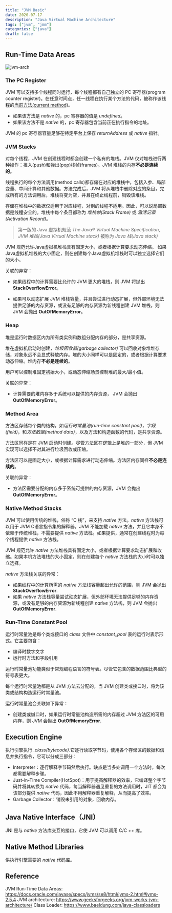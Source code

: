 ```yaml
---
title: "JVM Basic"
date: 2020-07-17
description: "Java Virtual Machine Architecture"
tags: ["jvm", "jmm"]
categories: ["java"]
draft: false
---
```


## Run-Time Data Areas

![jvm-arch](/img/jvm-arch.png)

### The PC Register

JVM 可以支持多个线程同时运行，每个线程都有自己独立的 PC 寄存器(program counter register)。在任意时间点，任一线程在执行某个方法的代码，被称作该线程的[当前方法(current method)][currm]。

+ 如果该方法是 *native* 的，pc 寄存器的值是 *undefined*。
+ 如果该方法不是 *native* 的，pc 寄存器包含当前正在执行指令的地址。

JVM 的 pc 寄存器容量足够在特定平台上保存 *returnAddress* 或 *native* 指针。

### JVM Stacks

对每个线程，JVM 在创建线程时都会创建一个私有的堆栈。JVM 仅对堆栈进行两种操作：推入(push)和弹出(pop)栈帧(frames)。JVM 堆栈的内存**不必是连续的**。

线程执行的每个方法调用(method calls)都存储在对应的堆栈中，包括入参、局部变量、中间计算和其他数据。方法完成后，JVM 将从堆栈中删除对应的条目，完成所有的方法调用后，堆栈将变为空，并且在终止线程前，销毁该堆栈。

存储在堆栈中的数据仅适用于对应线程，对别的线程不适用。因此，可以说局部数据是线程安全的。堆栈中每个条目都称为 *堆栈帧(Stack Frame)* 或 *激活记录(Activation Record)*。

> 第一版的 Java 虚拟机规范 *The Java® Virtual Machine Specification*, *JVM 堆栈(Java Virtual Machine stack)* 被称为 *Java 栈(Java stack)*

JVM 规范允许Java虚拟机堆栈具有固定大小，或者根据计算要求动态伸缩。 如果Java虚拟机堆栈的大小固定，则在创建每个Java虚拟机堆栈时可以独立选择它们的大小。

关联的异常：

+ 如果线程中的计算需要比允许的 JVM 更大的堆栈，则 JVM 将抛出 **StackOverflowError**。

+ 如果可以动态扩展 JVM 堆栈容量，并且尝试进行动态扩展，但外部环境无法提供足够的内存资源，或没有足够的内存资源为新线程创建 JVM 堆栈，则 JVM 会抛出 **OutOfMemoryError**。

### Heap

堆是运行时数据区内为所有类实例和数组分配内存的部分，是共享资源。

堆在虚拟机启动时创建，*垃圾回收器(garbage collector)* 可以回收对象堆堆存储，对象永远不会显式释放内存。堆的大小同样可以是固定的，或者根据计算要求动态伸缩。堆内存**不必是连续的**。

用户可以控制堆固定初始大小，或动态伸缩场景控制堆的最大/最小值。

关联的异常：

+ 计算需要的堆内存多于系统可以提供的内存资源， JVM 会抛出 **OutOfMemoryError**。

### Method Area

方法区存储每个类的结构，如*运行时常量池(run-time constant pool)*，*字段(field)*，和*方法数据(method data)*，以及方法和构造函数的代码，是共享资源。

方法区同样是在 JVM 启动时创建。尽管方法区在逻辑上是堆的一部分，但 JVM 实现可以选择不对其进行垃圾回收或压缩。

方法区可以是固定大小，或根据计算需求进行动态伸缩。方法区内存同样**不必是连续的**。

关联的异常：

+ 方法区需要分配的内存多于系统可提供的内存资源，JVM 会抛出 **OutOfMemoryError**。

### Native Method Stacks

JVM 可以使用传统的堆栈，俗称 “C 栈”，来支持 *native* 方法。*native* 方法栈可以用于 JVM C语言指令集的解释器。JVM 不能加载 *native* 方法，并且它本身不依赖于传统堆栈，不需要提供 *native* 方法栈。如果提供，通常在创建线程时为每个线程提供 *native* 方法栈。

JVM 规范允许 *native* 方法堆栈具有固定大小，或者根据计算要求动态扩展和收缩。如果本机方法堆栈的大小固定，则在创建每个 *native* 方法栈的大小时可以独立选择。

*native* 方法栈关联的异常：

+ 如果线程中的计算所需的 *native* 方法栈容量超出允许的范围，则 JVM 会抛出 **StackOverflowError**.
+ 如果 *native* 方法栈容量尝试动态扩展，但外部环境无法提供足够的内存资源，或没有足够的内存资源为新线程创建 *native* 方法栈，则 JVM 会抛出 **OutOfMemoryError**.

### Run-Time Constant Pool

运行时常量池是每个类或接口的 *class* 文件中 *constant_pool* 表的运行时表示形式。它主要包含：

+ 编译时数字文字
+ 运行时方法和字段引用

运行时常量池功能类似于常规编程语言的符号表。尽管它包含的数据范围比典型的符号表更大。

每个运行时常量池都是从 JVM 方法去分配的，当 JVM 创建类或接口时，将为该类或结构构造运行时常量池。

运行时常量池会关联如下异常：

+ 创建类或缄口时，如果运行时常量池构造所需的内存超过 JVM 方法区的可用内存，则 JVM 会抛出 **OutOfMemoryError**.

## Execution Engine

执行引擎执行 *.class(bytecode)*.它逐行读取字节码，使用各个存储区的数据和信息并执行指令，它可以分成三部分：

+ Interpreter：逐行解释字节码然后执行。缺点是当多处调用一个方法时，每次都需要解释步骤。
+ Just-in-Time Compiler(HotSpot)：用于提高解释器的效率，它编译整个字节码并将其转换为 *native* 代码，每当解释器遇见重复的方法调用时，JIT 都会为该部分提供 *native* 代码，因此不用解释器重复解释，从而提高了效率。
+ Garbage Collector：销毁未引用的对象，回收内存。

## Java Native Interface（JNI）

JNI 是与 *native* 方法库交互的接口，它使 JVM 可以调用 C/C ++ 库。

## Native Method Libraries

供执行引擎需要的 *native* 代码库。

## Reference

JVM Run-Time Data Areas: <https://docs.oracle.com/javase/specs/jvms/se8/html/jvms-2.html#jvms-2.5.4>
JVM architecture: <https://www.geeksforgeeks.org/jvm-works-jvm-architecture/>
Class Loader: <https://www.baeldung.com/java-classloaders>

[currm]:https://docs.oracle.com/javase/specs/jvms/se8/html/jvms-2.html#jvms-2.6
